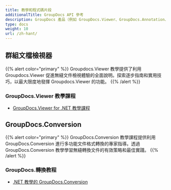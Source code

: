 ```yaml
---
title: 教學和程式碼片段
additionalTitle: GroupDocs API 參考
description: GroupDocs 產品（例如 GroupDocs.Viewer、GroupDocs.Annotation、GroupDocs.Conversion 和其他產品）的教學和程式碼片段。
type: docs
weight: 10
url: /zh-hant/
---
```


## 群組文檔檢視器
{{% alert color="primary" %}}
Groupdocs.Viewer 教學提供了利用 Groupdocs.Viewer 促進無縫文件檢視體驗的全面說明。探索逐步指南和實用技巧，以最大限度地發揮 Groupdocs.Viewer 的功能。
{{% /alert %}}

### GroupDocs.Viewer 教學課程
- [GroupDocs.Viewer for .NET 教學課程](../viewer/zh-hant/net/)


## GroupDocs.Conversion
{{% alert color="primary" %}}
GroupDocs.Conversion 教學課程提供利用 GroupDocs.Conversion 進行多功能文件格式轉換的專家指導。透過 GroupDocs.Conversion 教學學習無縫轉換文件的有效策略和最佳實踐。
{{% /alert %}}

### GroupDocs.轉換教程
- [.NET 教學的 GroupDocs.Conversion](../conversion/zh-hant/net/)